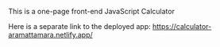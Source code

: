 This is a one-page front-end JavaScript Calculator

Here is a separate link to the deployed app:
https://calculator-aramattamara.netlify.app/

